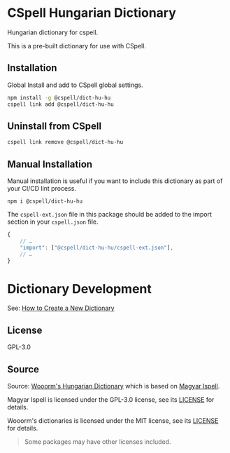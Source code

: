 # CSpell Hungarian Dictionary

Hungarian dictionary for cspell.

This is a pre-built dictionary for use with CSpell.

## Installation

Global Install and add to CSpell global settings.

```sh
npm install -g @cspell/dict-hu-hu
cspell link add @cspell/dict-hu-hu
```

## Uninstall from CSpell

```sh
cspell link remove @cspell/dict-hu-hu
```

## Manual Installation

Manual installation is useful if you want to include this dictionary as part of your CI/CD lint process.

```
npm i @cspell/dict-hu-hu
```

The `cspell-ext.json` file in this package should be added to the import section in your `cspell.json` file.

```javascript
{
    // …
    "import": ["@cspell/dict-hu-hu/cspell-ext.json"],
    // …
}
```

# Dictionary Development

See: [How to Create a New Dictionary](https://github.com/streetsidesoftware/cspell-dicts#how-to-create-a-new-dictionary)

## License

GPL-3.0

## Source

Source: [Wooorm's Hungarian Dictionary][wooorm-hu-dict] which is based on [Magyar Ispell][magyarispell].

Magyar Ispell is licensed under the GPL-3.0 license, see its [LICENSE][magyarispell-license] for details.

Wooorm's dictionaries is licensed under the MIT license, see its [LICENSE][wooorm-license] for details.

[magyarispell-license]: https://raw.githubusercontent.com/laszlonemeth/magyarispell/master/COPYING.GPL3
[magyarispell]: https://github.com/laszlonemeth/magyarispell
[wooorm-hu-dict]: https://github.com/wooorm/dictionaries/tree/main/dictionaries/hu
[wooorm-license]: https://github.com/wooorm/dictionaries/blob/main/license

> Some packages may have other licenses included.

<!--- @@inject: ../../static/footer.md --->
